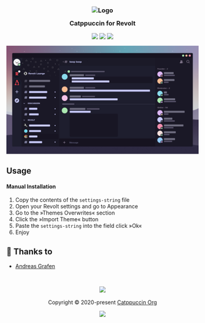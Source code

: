 <h3 align="center">
	<img src="https://raw.githubusercontent.com/catppuccin/catppuccin/dev/assets/logos/exports/1544x1544_circle.png" width="100" alt="Logo"/><br/>
	<img src="https://raw.githubusercontent.com/catppuccin/catppuccin/dev/assets/misc/transparent.png" height="30" width="0px"/>
	Catppuccin for Revolt
	<img src="https://raw.githubusercontent.com/catppuccin/catppuccin/dev/assets/misc/transparent.png" height="30" width="0px"/>
</h3>

<p align="center">
    <a href="https://github.com/catppuccin/revolt/stargazers"><img src="https://img.shields.io/github/stars/catppuccin/revolt?colorA=1e1e28&colorB=c9cbff&style=for-the-badge&logo=starship style=for-the-badge"></a>
    <a href="https://github.com/catppuccin/revolt/issues"><img src="https://img.shields.io/github/issues/catppuccin/revolt?colorA=1e1e28&colorB=f7be95&style=for-the-badge"></a>
    <a href="https://github.com/catppuccin/revolt/contributors"><img src="https://img.shields.io/github/contributors/catppuccin/revolt?colorA=1e1e28&colorB=b1e1a6&style=for-the-badge"></a>
</p>

<p align="center">
  <img src="https://raw.githubusercontent.com/catppuccin/revolt/main/assets/preview.png"/>
</p>

## Usage

#### Manual Installation
1. Copy the contents of the `settings-string` file
2. Open your Revolt settings and go to Appearance
3. Go to the »Themes Overwrites« section
4. Click the »Import Theme« button
5. Paste the `settings-string` into the field click »Ok«
4. Enjoy

## 💝 Thanks to

- [Andreas Grafen](https://github.com/andreasgrafen)

&nbsp;

<p align="center"><img src="https://raw.githubusercontent.com/catppuccin/catppuccin/dev/assets/footers/gray0_ctp_on_line.svg?sanitize=true" /></p>
<p align="center">Copyright &copy; 2020-present <a href="https://github.com/catppuccin" target="_blank">Catppuccin Org</a>
<p align="center"><a href="https://github.com/catppuccin/catppuccin/blob/main/LICENSE"><img src="https://img.shields.io/static/v1.svg?style=for-the-badge&label=License&message=MIT&logoColor=d9e0ee&colorA=302d41&colorB=c9cbff"/></a></p>
